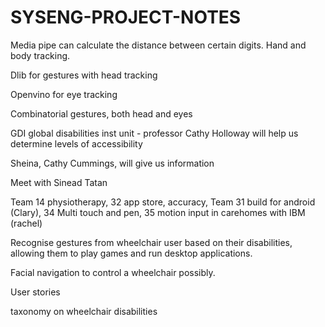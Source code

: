 # SYSENG-PROJECT-NOTES

Media pipe can calculate the distance between certain digits. Hand and body tracking.

Dlib for gestures with head tracking

Openvino for eye tracking

Combinatorial gestures, both head and eyes

GDI global disabilities inst unit - professor  Cathy Holloway will help us determine levels of accessibility 

Sheina, Cathy Cummings, will give us information 

Meet with Sinead Tatan

Team 14 physiotherapy, 32 app store, accuracy, Team 31 build for android (Clary), 34 Multi touch and pen, 35 motion input in carehomes with IBM (rachel)

Recognise gestures from wheelchair user based on their disabilities, allowing them to play games and run desktop applications.

Facial navigation to control a wheelchair possibly.

User stories

taxonomy on wheelchair disabilities 

